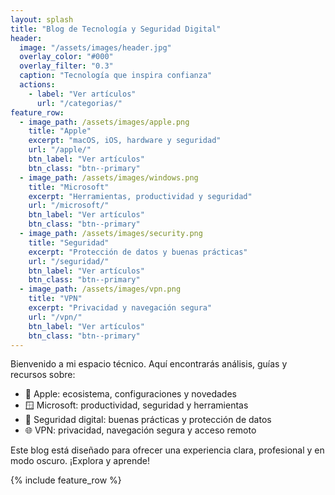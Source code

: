 ```yaml
---
layout: splash
title: "Blog de Tecnología y Seguridad Digital"
header:
  image: "/assets/images/header.jpg"
  overlay_color: "#000"
  overlay_filter: "0.3"
  caption: "Tecnología que inspira confianza"
  actions:
    - label: "Ver artículos"
      url: "/categorias/"
feature_row:
  - image_path: /assets/images/apple.png
    title: "Apple"
    excerpt: "macOS, iOS, hardware y seguridad"
    url: "/apple/"
    btn_label: "Ver artículos"
    btn_class: "btn--primary"
  - image_path: /assets/images/windows.png
    title: "Microsoft"
    excerpt: "Herramientas, productividad y seguridad"
    url: "/microsoft/"
    btn_label: "Ver artículos"
    btn_class: "btn--primary"
  - image_path: /assets/images/security.png
    title: "Seguridad"
    excerpt: "Protección de datos y buenas prácticas"
    url: "/seguridad/"
    btn_label: "Ver artículos"
    btn_class: "btn--primary"
  - image_path: /assets/images/vpn.png
    title: "VPN"
    excerpt: "Privacidad y navegación segura"
    url: "/vpn/"
    btn_label: "Ver artículos"
    btn_class: "btn--primary"
---
```


Bienvenido a mi espacio técnico. Aquí encontrarás análisis, guías y recursos sobre:

- 🍎 Apple: ecosistema, configuraciones y novedades  
- 🪟 Microsoft: productividad, seguridad y herramientas  
- 🔐 Seguridad digital: buenas prácticas y protección de datos  
- 🌐 VPN: privacidad, navegación segura y acceso remoto  

<body>



Este blog está diseñado para ofrecer una experiencia clara, profesional y en modo oscuro. ¡Explora y aprende!


{% include feature_row %}


